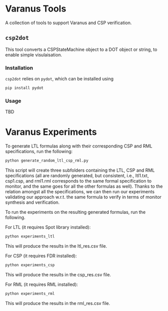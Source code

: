 # Varanus Tools

A collection of tools to support Varanus and CSP verification.

## `csp2dot`

This tool converts a CSPStateMachine object to a DOT object or string, to enable simple visulaisation.

### Installation

`csp2dot` relies on `pydot`, which can be installed using
```bash
pip install pydot
```

### Usage

TBD

# Varanus Experiments

To generate LTL formulas along with their corresponding CSP and RML specifications, run the following:
```bash
python generate_random_ltl_csp_rml.py
```
This script will create three subfolders containing the LTL, CSP and RML specifications (all are randomly generated, but consistent, i.e., ltl1.txt, csp1.csp, and rml1.rml corresponds to the same formal specification to monitor, and the same goes for all the other formulas as well). Thanks to the relation amongst all the specifications, we can then run our experiments validating our approach w.r.t. the same formula to verify in terms of monitor synthesis and verification.

To run the experiments on the resulting generated formulas, run the following.

For LTL (it requires Spot library installed):
```bash
python experiments_ltl
```
This will produce the results in the ltl_res.csv file.

For CSP (it requires FDR installed):
```bash
python experiments_csp
```
This will produce the results in the csp_res.csv file.

For RML (it requires RML installed):
```bash
python experiments_rml
```
This will produce the results in the rml_res.csv file.